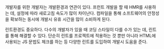 개발자를 위한 개발자는 개발환경과 연관이 있다. 프런트 개발을 할 때 HMR를 사용하는 데, 설정에 따라 새로고침 속도가 많이 차이난다.
컴파일을 통해 소프트웨어의 안정성을 확보하는 동시에 개발시 유휴 시간을 많이 소비하게 된다.

린트환경도 중요하다. 다수의 개발자가 있을 때 코딩 스타일이 다를 수가 있는 데, 린트를 통해 해결할 수 있다.
단순히 린트를 프로젝트에 적용하는 것 뿐만 아니라 HTML에 사용되는 JS 문법도 체크를 하는 등 다양한 린트를 도입하여
개발시 도움을 준다.